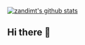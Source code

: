 [![zandimt's github stats](https://github-readme-stats.vercel.app/api?username=zandimt)](https://github.com/anuraghazra/github-readme-stats)

## Hi there 👋

<!--
**zandimt/zandimt** is a ✨ _special_ ✨ repository because its `README.md` (this file) appears on your GitHub profile.

Here are some ideas to get you started:

- 🔭 I’m currently working on ...
- 🌱 I’m currently learning ...
- 👯 I’m looking to collaborate on ...
- 🤔 I’m looking for help with ...
- 💬 Ask me about ...
- 📫 How to reach me: ...
- 😄 Pronouns: ...
- ⚡ Fun fact: ...
-->
